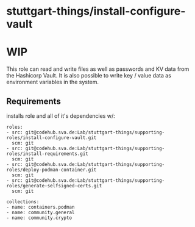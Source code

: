 stuttgart-things/install-configure-vault
=========================================

# WIP

This role can read and write files as well as passwords and KV data from the Hashicorp Vault. It is also possible to write key / value data as environment variables in the system.

Requirements
------------

installs role and all of it's dependencies w/:

```
roles:
- src: git@codehub.sva.de:Lab/stuttgart-things/supporting-roles/install-configure-vault.git
  scm: git
- src: git@codehub.sva.de:Lab/stuttgart-things/supporting-roles/install-requirements.git
  scm: git
- src: git@codehub.sva.de:Lab/stuttgart-things/supporting-roles/deploy-podman-container.git
  scm: git
- src: git@codehub.sva.de:Lab/stuttgart-things/supporting-roles/generate-selfsigned-certs.git
  scm: git

collections:
- name: containers.podman 
- name: community.general
- name: community.crypto
```